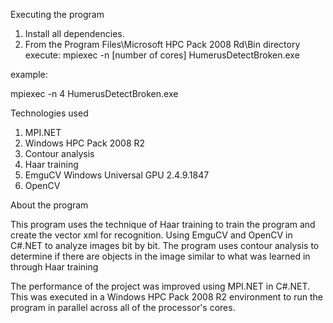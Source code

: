Executing the program

1. Install all dependencies.
2. From the Program Files\Microsoft HPC Pack 2008 Rd\Bin directory execute:
mpiexec -n [number of cores] HumerusDetectBroken.exe

example:

mpiexec -n 4 HumerusDetectBroken.exe


Technologies used

1. MPI.NET
2. Windows HPC Pack 2008 R2
3. Contour analysis
4. Haar training
5. EmguCV Windows Universal GPU 2.4.9.1847
6. OpenCV


About the program

This program uses the technique of Haar training to train the program and create the vector xml for recognition. Using EmguCV and OpenCV in C#.NET to analyze images bit by bit. The program uses contour analysis to determine if there are objects in the image similar to what was learned in through Haar training

The performance of the project was improved using MPI.NET in C#.NET. This was executed in a Windows HPC Pack 2008 R2 environment to run the program in parallel across all of the processor's cores.
